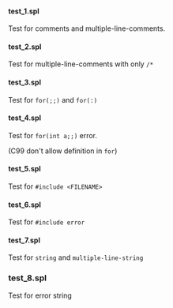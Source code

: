 #### test_1.spl

Test for comments and multiple-line-comments.

#### test_2.spl

Test for multiple-line-comments with only `/*`

#### test_3.spl

Test for `for(;;)` and `for(:)`

#### test_4.spl

Test for `for(int a;;)` error.

(C99 don't allow definition in `for`)

#### test_5.spl

Test for `#include <FILENAME>`

#### test_6.spl

Test for `#include error`

#### test_7.spl

Test for `string` and `multiple-line-string`

### test_8.spl

Test for error string